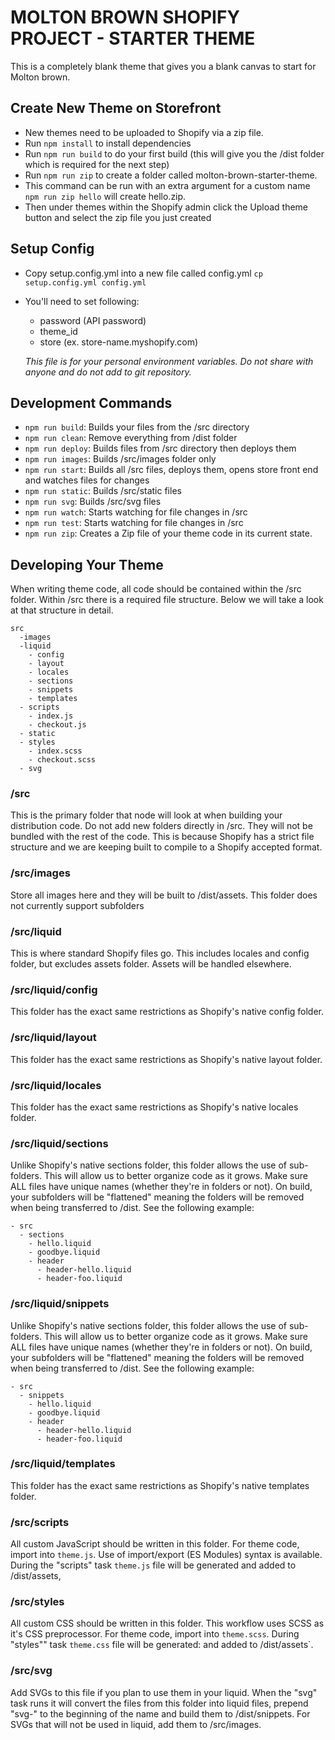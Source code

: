 # MOLTON BROWN SHOPIFY PROJECT - STARTER THEME

This is a completely blank theme that gives you a blank canvas to start for Molton brown. 

## Create New Theme on Storefront

- New themes need to be uploaded to Shopify via a zip file.
- Run `npm install` to install dependencies
- Run `npm run build` to do your first build (this will give you the /dist folder which is required for the next step)
- Run `npm run zip` to create a folder called molton-brown-starter-theme.
- This command can be run with an extra argument for a custom name `npm run zip hello` will create hello.zip.
- Then under themes within the Shopify admin click the Upload theme button and select the zip file you just created

## Setup Config

- Copy setup.config.yml into a new file called config.yml `cp setup.config.yml config.yml`
- You'll need to set following:
  - password (API password)
  - theme_id
  - store (ex. store-name.myshopify.com)

  *This file is for your personal environment variables. Do not share with anyone and do not add to git repository.*


## Development Commands

- `npm run build`: Builds your files from the /src directory
- `npm run clean`: Remove everything from /dist folder
- `npm run deploy`: Builds files from /src directory then deploys them
- `npm run images`: Builds /src/images folder only
- `npm run start`: Builds all /src files, deploys them, opens store front end and watches files for changes
- `npm run static`: Builds /src/static files
- `npm run svg`: Builds /src/svg files
- `npm run watch`: Starts watching for file changes in /src
- `npm run test`: Starts watching for file changes in /src
- `npm run zip`: Creates a Zip file of your theme code in its current state.


## Developing Your Theme

When writing theme code, all code should be contained within the /src folder. Within /src there is a required file structure. Below we will take a look at that structure in detail.

```
src
  -images
  -liquid
    - config
    - layout
    - locales
    - sections
    - snippets
    - templates
  - scripts
    - index.js
    - checkout.js
  - static
  - styles
    - index.scss
    - checkout.scss
  - svg
```

### /src

This is the primary folder that node will look at when building your distribution code. Do not add new folders directly in /src. They will not be bundled with the rest of the code. This is because Shopify has a strict file structure and we are keeping built to compile to a Shopify accepted format.

### /src/images

Store all images here and they will be built to /dist/assets. This folder does not currently support subfolders

### /src/liquid

This is where standard Shopify files go. This includes locales and config folder, but excludes assets folder. Assets will be handled elsewhere.

### /src/liquid/config

This folder has the exact same restrictions as Shopify's native config folder.

### /src/liquid/layout

This folder has the exact same restrictions as Shopify's native layout folder.

### /src/liquid/locales

This folder has the exact same restrictions as Shopify's native locales folder.


### /src/liquid/sections

Unlike Shopify's native sections folder, this folder allows the use of sub-folders. This will allow us to better organize code as it grows. Make sure ALL files have unique names (whether they're in folders or not). On build, your subfolders will be "flattened" meaning the folders will be removed when being transferred to /dist. See the following example:

```
- src
  - sections
    - hello.liquid
    - goodbye.liquid
    - header
      - header-hello.liquid
      - header-foo.liquid
```

### /src/liquid/snippets

Unlike Shopify's native sections folder, this folder allows the use of sub-folders. This will allow us to better organize code as it grows. Make sure ALL files have unique names (whether they're in folders or not). On build, your subfolders will be "flattened" meaning the folders will be removed when being transferred to /dist. See the following example:

```
- src
  - snippets
    - hello.liquid
    - goodbye.liquid
    - header
      - header-hello.liquid
      - header-foo.liquid
```

### /src/liquid/templates

This folder has the exact same restrictions as Shopify's native templates folder.

### /src/scripts

All custom JavaScript should be written in this folder. For theme code, import into `theme.js`. Use of import/export (ES Modules) syntax is available. During the "scripts" task `theme.js` file will be generated and added to /dist/assets,

### /src/styles

All custom CSS should be written in this folder. This workflow uses SCSS as it's CSS preprocessor. For theme code, import into `theme.scss`. During "styles"" task `theme.css` file will be generated:  and added to /dist/assets`.

### /src/svg

Add SVGs to this file if you plan to use them in your liquid. When the "svg" task runs it will convert the files from this folder into liquid files, prepend "svg-" to the beginning of the name and build them to /dist/snippets. For SVGs that will not be used in liquid, add them to /src/images.
